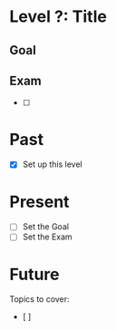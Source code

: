 # Level ?: Title
## Goal


## Exam
- [ ] 

# Past
- [x] Set up this level


# Present
- [ ] Set the Goal
- [ ] Set the Exam

# Future
Topics to cover:
- [ ] 
